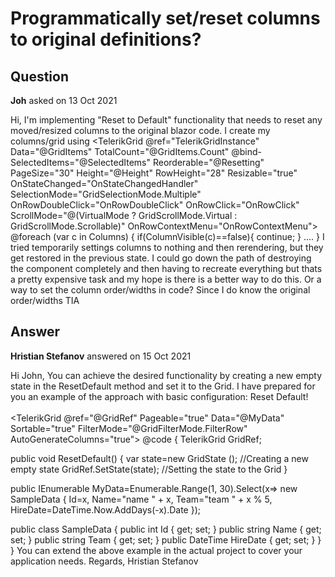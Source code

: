 # Programmatically set/reset columns to original definitions?

## Question

**Joh** asked on 13 Oct 2021

Hi, I'm implementing "Reset to Default" functionality that needs to reset any moved/resized columns to the original blazor code. I create my columns/grid using <TelerikGrid @ref="TelerikGridInstance" Data="@GridItems" TotalCount="@GridItems.Count" @bind-SelectedItems="@SelectedItems" Reorderable="@Resetting" PageSize="30" Height="@Height" RowHeight="28" Resizable="true" OnStateChanged="OnStateChangedHandler" SelectionMode="GridSelectionMode.Multiple" OnRowDoubleClick="OnRowDoubleClick" OnRowClick="OnRowClick" ScrollMode="@(VirtualMode ? GridScrollMode.Virtual : GridScrollMode.Scrollable)" OnRowContextMenu="OnRowContextMenu"> <GridColumns> @foreach (var c in Columns)
{
if(ColumnVisible(c)==false){
continue;
} <GridColumn Width="@width" Title="@c.Label"> <HeaderTemplate>.... </HeaderTemplate> </GridColumn> <Template>.... </Template> } </GridColumns> </TelerikGrid> I tried temporarily settings columns to nothing and then rerendering, but they get restored in the previous state. I could go down the path of destroying the component completely and then having to recreate everything but thats a pretty expensive task and my hope is there is a better way to do this. Or a way to set the column order/widths in code? Since I do know the original order/widths TIA

## Answer

**Hristian Stefanov** answered on 15 Oct 2021

Hi John, You can achieve the desired functionality by creating a new empty state in the ResetDefault method and set it to the Grid. I have prepared for you an example of the approach with basic configuration: <TelerikButton OnClick="@ResetDefault" Primary="true"> Reset Default! </TelerikButton> <br /> <br /> <TelerikGrid @ref="@GridRef" Pageable="true" Data="@MyData" Sortable="true" FilterMode="@GridFilterMode.FilterRow" AutoGenerateColumns="true"> </TelerikGrid> @code { TelerikGrid <SampleData> GridRef;

public void ResetDefault()
{
var state=new GridState <SampleData> (); //Creating a new empty state GridRef.SetState(state); //Setting the state to the Grid }

public IEnumerable <SampleData> MyData=Enumerable.Range(1, 30).Select(x=> new SampleData
{
Id=x,
Name="name " + x,
Team="team " + x % 5,
HireDate=DateTime.Now.AddDays(-x).Date
});

public class SampleData
{
public int Id { get; set; }
public string Name { get; set; }
public string Team { get; set; }
public DateTime HireDate { get; set; }
} } You can extend the above example in the actual project to cover your application needs. Regards, Hristian Stefanov

